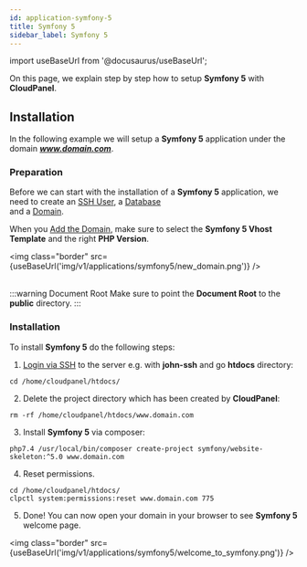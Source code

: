 ```yaml
---
id: application-symfony-5
title: Symfony 5
sidebar_label: Symfony 5
---
```


import useBaseUrl from '@docusaurus/useBaseUrl';

On this page, we explain step by step how to setup **Symfony 5** with **CloudPanel**.

## Installation

In the following example we will setup a **Symfony 5** application under the domain ***www.domain.com***.

### Preparation

Before we can start with the installation of a **Symfony 5** application, we need to create an [SSH User](users#adding-a-user), a [Database](databases#adding-a-database) <br />
and a [Domain](domains#adding-a-domain).

When you [Add the Domain](domains#adding-a-domain), make sure to select the **Symfony 5 Vhost Template** and the right **PHP Version**.

<img class="border" src={useBaseUrl('img/v1/applications/symfony5/new_domain.png')} /> <br /><br />

:::warning Document Root
Make sure to point the **Document Root** to the **public** directory.
:::

### Installation

To install **Symfony 5** do the following steps:

1. [Login via SSH](users#ssh-login) to the server e.g. with **john-ssh** and go **htdocs** directory:

```
cd /home/cloudpanel/htdocs/
```

2. Delete the project directory which has been created by **CloudPanel**:

```
rm -rf /home/cloudpanel/htdocs/www.domain.com
```

3. Install **Symfony 5** via composer:

```
php7.4 /usr/local/bin/composer create-project symfony/website-skeleton:^5.0 www.domain.com
```

4. Reset permissions.

```
cd /home/cloudpanel/htdocs/
clpctl system:permissions:reset www.domain.com 775
```

5. Done! You can now open your domain in your browser to see **Symfony 5** welcome page.

<img class="border" src={useBaseUrl('img/v1/applications/symfony5/welcome_to_symfony.png')} /> 